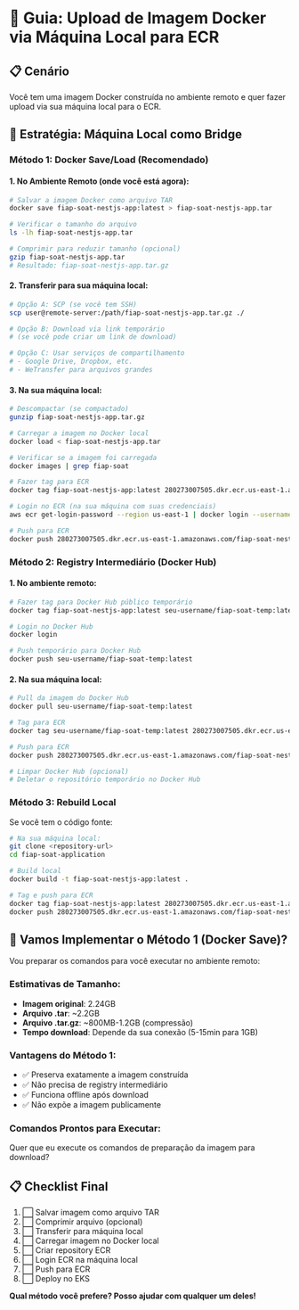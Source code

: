 # 🔄 Guia: Upload de Imagem Docker via Máquina Local para ECR

## 📋 Cenário
Você tem uma imagem Docker construída no ambiente remoto e quer fazer upload via sua máquina local para o ECR.

## 🎯 Estratégia: Máquina Local como Bridge

### **Método 1: Docker Save/Load (Recomendado)**

#### **1. No Ambiente Remoto (onde você está agora):**
```bash
# Salvar a imagem Docker como arquivo TAR
docker save fiap-soat-nestjs-app:latest > fiap-soat-nestjs-app.tar

# Verificar o tamanho do arquivo
ls -lh fiap-soat-nestjs-app.tar

# Comprimir para reduzir tamanho (opcional)
gzip fiap-soat-nestjs-app.tar
# Resultado: fiap-soat-nestjs-app.tar.gz
```

#### **2. Transferir para sua máquina local:**
```bash
# Opção A: SCP (se você tem SSH)
scp user@remote-server:/path/fiap-soat-nestjs-app.tar.gz ./

# Opção B: Download via link temporário
# (se você pode criar um link de download)

# Opção C: Usar serviços de compartilhamento
# - Google Drive, Dropbox, etc.
# - WeTransfer para arquivos grandes
```

#### **3. Na sua máquina local:**
```bash
# Descompactar (se compactado)
gunzip fiap-soat-nestjs-app.tar.gz

# Carregar a imagem no Docker local
docker load < fiap-soat-nestjs-app.tar

# Verificar se a imagem foi carregada
docker images | grep fiap-soat

# Fazer tag para ECR
docker tag fiap-soat-nestjs-app:latest 280273007505.dkr.ecr.us-east-1.amazonaws.com/fiap-soat-nestjs-app:latest

# Login no ECR (na sua máquina com suas credenciais)
aws ecr get-login-password --region us-east-1 | docker login --username AWS --password-stdin 280273007505.dkr.ecr.us-east-1.amazonaws.com

# Push para ECR
docker push 280273007505.dkr.ecr.us-east-1.amazonaws.com/fiap-soat-nestjs-app:latest
```

### **Método 2: Registry Intermediário (Docker Hub)**

#### **1. No ambiente remoto:**
```bash
# Fazer tag para Docker Hub público temporário
docker tag fiap-soat-nestjs-app:latest seu-username/fiap-soat-temp:latest

# Login no Docker Hub
docker login

# Push temporário para Docker Hub
docker push seu-username/fiap-soat-temp:latest
```

#### **2. Na sua máquina local:**
```bash
# Pull da imagem do Docker Hub
docker pull seu-username/fiap-soat-temp:latest

# Tag para ECR
docker tag seu-username/fiap-soat-temp:latest 280273007505.dkr.ecr.us-east-1.amazonaws.com/fiap-soat-nestjs-app:latest

# Push para ECR
docker push 280273007505.dkr.ecr.us-east-1.amazonaws.com/fiap-soat-nestjs-app:latest

# Limpar Docker Hub (opcional)
# Deletar o repositório temporário no Docker Hub
```

### **Método 3: Rebuild Local**

Se você tem o código fonte:
```bash
# Na sua máquina local:
git clone <repository-url>
cd fiap-soat-application

# Build local
docker build -t fiap-soat-nestjs-app:latest .

# Tag e push para ECR
docker tag fiap-soat-nestjs-app:latest 280273007505.dkr.ecr.us-east-1.amazonaws.com/fiap-soat-nestjs-app:latest
docker push 280273007505.dkr.ecr.us-east-1.amazonaws.com/fiap-soat-nestjs-app:latest
```

## 🚀 Vamos Implementar o Método 1 (Docker Save)?

Vou preparar os comandos para você executar no ambiente remoto:

### **Estimativas de Tamanho:**
- **Imagem original**: 2.24GB
- **Arquivo .tar**: ~2.2GB 
- **Arquivo .tar.gz**: ~800MB-1.2GB (compressão)
- **Tempo download**: Depende da sua conexão (5-15min para 1GB)

### **Vantagens do Método 1:**
- ✅ Preserva exatamente a imagem construída
- ✅ Não precisa de registry intermediário
- ✅ Funciona offline após download
- ✅ Não expõe a imagem publicamente

### **Comandos Prontos para Executar:**

Quer que eu execute os comandos de preparação da imagem para download?

## 📋 Checklist Final

1. ⬜ Salvar imagem como arquivo TAR
2. ⬜ Comprimir arquivo (opcional)
3. ⬜ Transferir para máquina local
4. ⬜ Carregar imagem no Docker local
5. ⬜ Criar repository ECR
6. ⬜ Login ECR na máquina local
7. ⬜ Push para ECR
8. ⬜ Deploy no EKS

**Qual método você prefere? Posso ajudar com qualquer um deles!**
